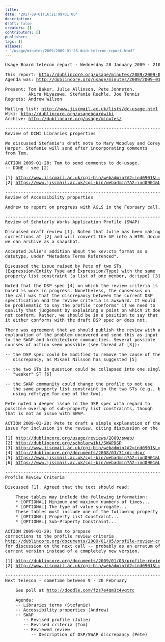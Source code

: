 ```yaml
---
title: 
date: '2017-09-01T16:21:09+01:00'
description: 
draft: false
creators: []
contributors: []
publisher: 
tags: []
aliases:
- "/usage/minutes/2009/2009-01-28.dcub-telecon-report.html"
---
```


<pre>
Usage Board telecon report - Wednesday 28 January 2009 - 2100 UTC

This report: <a href="http://dublincore.org/usage/minutes/2009/2009-01-28.dcub-telecon-report.html">http://dublincore.org/usage/minutes/2009/2009-01-28.dcub-telecon-report.html</a>
Agenda was: <a href="http://dublincore.org/usage/minutes/2009/2009-01-28.dcub-telecon-agenda.html">http://dublincore.org/usage/minutes/2009/2009-01-28.dcub-telecon-agenda.html</a>

Present: Tom Baker, Julie Allinson, Pete Johnston,
         Akira Miyazawa, Stefanie Ruehle, Joe Tennis
Regrets: Andrew Wilson

Mailing list: <a href="http://www.jiscmail.ac.uk/lists/dc-usage.html">http://www.jiscmail.ac.uk/lists/dc-usage.html</a> 
Wiki: <a href="http://dublincore.org/usageboardwiki">http://dublincore.org/usageboardwiki</a>
Archive: <a href="http://dublincore.org/usage/minutes/">http://dublincore.org/usage/minutes/</a>

----------------------------------------------------------------------
Review of DCMI Libraries properties

We discussed Stefanie's draft note to Mary Woodley and Corey
Harper. Stefanie will send after incorporating comments
from Tom.

ACTION 2009-01-28: Tom to send comments to dc-usage.
-- DONE - see [2]

[1] <a href="http://www.jiscmail.ac.uk/cgi-bin/webadmin?A2=ind0901&amp;L=dc-usage&amp;P=6437">http://www.jiscmail.ac.uk/cgi-bin/webadmin?A2=ind0901&amp;L=dc-usage&amp;P=6437</a>
[2] <a href="https://www.jiscmail.ac.uk/cgi-bin/webadmin?A2=ind0901&amp;L=DC-USAGE&amp;P=9460">https://www.jiscmail.ac.uk/cgi-bin/webadmin?A2=ind0901&amp;L=DC-USAGE&amp;P=9460</a>

----------------------------------------------------------------------
Review of Accessibility properties

Andrew to report on progress with AGLS in the February call.

----------------------------------------------------------------------
Review of Scholarly Works Application Profile (SWAP)

Discussed draft review [1]. Noted that Julie has been making
corrections at [2] and will convert the AP into a HTML document
we can archive as a snapshot.

Accepted Julie's addition about the kev:ctx format as a
datatype, under "Metadata Terms Referenced".

Discussed the issue raised by Pete of two STs
(Expression/Entity Type and Expression/Type) with the same
property list constraint (a list of one member, dc:type) [3].

Noted that the DSP spec [4] on which the review criteria is
based is work in progress. Nonetheless, the consensus on
the call was that the discrepancy between the current DSP
specification and the review criteria is awkward. It would
be problematic to say the profile "conforms" if we need to
qualify that judgement by explaining a point on which it does
not conform. Rather, we should be in a position to say that
it either conforms with the draft DSP spec or does not.

There was agreement that we should publish the review with an
explanation of the problem uncovered and send this as input
to the SWAP and Architecture communities. Several possible
courses of action seem possible (see thread at [3]):

-- the DSP spec could be modified to remove the cause of the 
   discrepancy, as Mikael Nilsson has suggested [5]

-- the two STs in question could be collapsed into one single
   "weaker" ST [6]

-- the SWAP community could change the profile to not use
   the same property list constraint in the two STs (e.g., by
   using rdf:type for one of the two).

Pete noted a deeper issue in the DSP spec with regard to
possible overlap of sub-property list constraints, though
that is not an issue with SWAP.

ACTION 2009-01-28: Pete to draft a simple explanation of the 
issue for inclusion in the review, citing discussion on the list.

[1] <a href="/usage/reviews/2009/swap/">http://dublincore.org/usage/reviews/2009/swap/</a>
[2] <a href="http://dublincore.org/scholarwiki/SWAPDSP">http://dublincore.org/scholarwiki/SWAPDSP</a> 
[3] <a href="http://www.jiscmail.ac.uk/cgi-bin/webadmin?A2=ind0901&amp;L=DC-USAGE&amp;T=0&amp;O=D&amp;P=339">http://www.jiscmail.ac.uk/cgi-bin/webadmin?A2=ind0901&amp;L=DC-USAGE&amp;T=0&amp;O=D&amp;P=339</a>
[4] <a href="http://dublincore.org/documents/2008/03/31/dc-dsp/">http://dublincore.org/documents/2008/03/31/dc-dsp/</a>
[5] <a href="https://www.jiscmail.ac.uk/cgi-bin/webadmin?A2=ind0901&amp;L=DC-USAGE&amp;P=4493">https://www.jiscmail.ac.uk/cgi-bin/webadmin?A2=ind0901&amp;L=DC-USAGE&amp;P=4493</a>
[6] <a href="https://www.jiscmail.ac.uk/cgi-bin/webadmin?A2=ind0901&amp;L=DC-USAGE&amp;P=3903">https://www.jiscmail.ac.uk/cgi-bin/webadmin?A2=ind0901&amp;L=DC-USAGE&amp;P=3903</a>

----------------------------------------------------------------------
Profile Review Criteria

Discussed [1]. Agreed that the text should read:

    These tables may include the following information:
    * [OPTIONAL] Minimum and maximum numbers of times...
    * [OPTIONAL] The type of value surrogate...
    These tables must include one of the following property constraints:
    * [OPTIONAL] Property List Constraint...
    * [OPTIONAL] Sub-Property Constraint...

ACTION 2009-01-29: Tom to propose
corrections to the profile review criteria
<a href="http://dublincore.org/documents/2009/01/05/profile-review-criteria/">http://dublincore.org/documents/2009/01/05/profile-review-criteria/</a>
for discussion on the next call -- probably as an erratum of the
current version instead of a completely new version.

[1] <a href="http://dublincore.org/documents/2009/01/05/profile-review-criteria/">http://dublincore.org/documents/2009/01/05/profile-review-criteria/</a>
[2] <a href="http://www.jiscmail.ac.uk/cgi-bin/webadmin?A2=ind0901&amp;L=DC-USAGE&amp;P=7010">http://www.jiscmail.ac.uk/cgi-bin/webadmin?A2=ind0901&amp;L=DC-USAGE&amp;P=7010</a>

----------------------------------------------------------------------
Next telecon - sometime between 9 - 20 February

    See poll at <a href="http://doodle.com/fzs7e4qm3c4vqtrc">http://doodle.com/fzs7e4qm3c4vqtrc</a>

    Agenda:
    -- Libraries terms (Stefanie)
    -- Accessibility properties (Andrew)
    -- SWAP
       -- Revised profile (Julie)
       -- Revised criteria (Tom)
       -- Reviewed review
          -- Description of DSP/SWAP discrepancy (Pete)

</pre>
